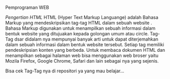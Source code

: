 Pemprograman WEB

*Pengertian HTML*
HTML (Hyper Text Markup Languange) adalah Bahasa Markup yang mendeskripsikan tag-tag HTML dalam sebuah website . Bahasa Markup digunakan untuk menampilkan sebuah informasi dalam bentuk website yang ditujuakan kepada golongan umum atau circle.
Tag-Tag dsar didalam nya mempunyai banyak arti untuk dapat diterjemahkan dalam sebuah informasi dalam bentuk website tersebut. Setiap tag memiliki pendeskripsian konten yang berbeda. Untuk membaca dokumen HTML dan menampilkan sebagai halaman web bisa
menggunakan web broser yaitu Mozila Firefox, Google Chrome, Safari dan lain sebagai nya yang sejenis.

Bisa cek Tag-Tag nya di repositori ya yang mau belajar...
